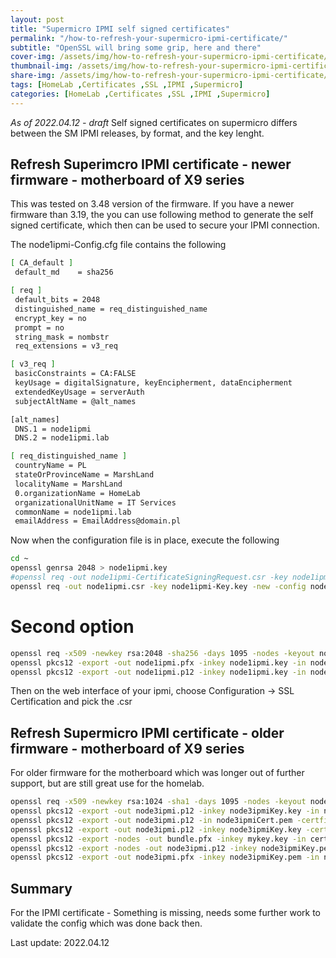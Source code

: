 ```yaml
---
layout: post
title: "Supermicro IPMI self signed certificates"
permalink: "/how-to-refresh-your-supermicro-ipmi-certificate/"
subtitle: "OpenSSL will bring some grip, here and there"
cover-img: /assets/img/how-to-refresh-your-supermicro-ipmi-certificate/img-cover.jpg
thumbnail-img: /assets/img/how-to-refresh-your-supermicro-ipmi-certificate/img-thumb.jpg
share-img: /assets/img/how-to-refresh-your-supermicro-ipmi-certificate/img-cover.jpg
tags: [HomeLab ,Certificates ,SSL ,IPMI ,Supermicro]
categories: [HomeLab ,Certificates ,SSL ,IPMI ,Supermicro]
---
```

*As of 2022.04.12 - draft*
Self signed certificates on supermicro differs between the SM IPMI releases, by format, and the key lenght.

## Refresh Superimcro IPMI certificate - newer firmware - motherboard of X9 series
This was tested on 3.48 version of the firmware.
If you have a newer firmware than 3.19, the you can use following method to generate the self signed certificate, which then can be used to secure your IPMI connection.

The node1ipmi-Config.cfg file contains the following
```bash
[ CA_default ]
 default_md    = sha256

[ req ]
 default_bits = 2048
 distinguished_name = req_distinguished_name
 encrypt_key = no
 prompt = no
 string_mask = nombstr
 req_extensions = v3_req

[ v3_req ]
 basicConstraints = CA:FALSE
 keyUsage = digitalSignature, keyEncipherment, dataEncipherment
 extendedKeyUsage = serverAuth
 subjectAltName = @alt_names

[alt_names]
 DNS.1 = node1ipmi
 DNS.2 = node1ipmi.lab

[ req_distinguished_name ]
 countryName = PL
 stateOrProvinceName = MarshLand
 localityName = MarshLand
 0.organizationName = HomeLab
 organizationalUnitName = IT Services
 commonName = node1ipmi.lab
 emailAddress = EmailAddress@domain.pl
```

Now when the configuration file is in place, execute the following
```bash
cd ~
openssl genrsa 2048 > node1ipmi.key
#openssl req -out node1ipmi-CertificateSigningRequest.csr -key node1ipmi-Key.key -new -config node1ipmi.cfg
openssl req -out node1ipmi.csr -key node1ipmi-Key.key -new -config node1ipmi-Config.cfg
```
# Second option
```bash
openssl req -x509 -newkey rsa:2048 -sha256 -days 1095 -nodes -keyout node1ipmi.key -out node1ipmi.crt -subj "/CN=node1ipmi.lab" -addext "subjectAltName=DNS:ipmi1.lab,DNS:https://node1ipmi.lab,IP:IpAddressOfIPMI"
openssl pkcs12 -export -out node1ipmi.pfx -inkey node1ipmi.key -in node1ipmi.crt
openssl pkcs12 -export -out node1ipmi.p12 -inkey node1ipmi.key -in node1ipmi.crt -certfile node1ipmi.crt
```
Then on the web interface of your ipmi, choose Configuration -> SSL Certification and pick the .csr 

## Refresh Supermicro IPMI certificate - older firmware - motherboard of X9 series
For older firmware for the motherboard which was longer out of further support, but are still great use for the homelab.
```bash
openssl req -x509 -newkey rsa:1024 -sha1 -days 1095 -nodes -keyout node3ipmiKey.pem -out node3ipmiCert.pem -subj "/CN=node3ipmi.lab" -addext "subjectAltName=DNS:ipmi3.lab,DNS:https://node3ipmi.lab,IP:IpAddressOfYourIPMI"
openssl pkcs12 -export -out node3ipmi.p12 -inkey node3ipmiKey.key -in node3ipmiCert.pem -certfile node3ipmiCert.pem
openssl pkcs12 -export -out node3ipmi.p12 -in node3ipmiCert.pem -certfile node3ipmiCert.pem
openssl pkcs12 -export -out node3ipmi.p12 -inkey node3ipmiKey.key -certfile node3ipmiCert.pem
openssl pkcs12 -export -nodes -out bundle.pfx -inkey mykey.key -in certificate.crt -certfile ca-cert.crt     -passout pass:
openssl pkcs12 -export -nodes -out node3ipmi.p12 -inkey node3ipmiKey.pem -in node3ipmiCert.pem -passout pass:
openssl pkcs12 -export -out node3ipmi.pfx -inkey node3ipmiKey.pem -in node3ipmiCert.pem
```


## Summary
For the IPMI certificate - Something is missing, needs some further work to validate the config which was done back then.

Last update: 2022.04.12